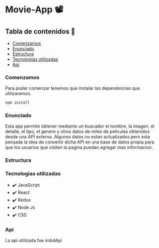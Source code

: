 # Movie-App 📽️

## Tabla de contenidos 📑
- [Comenzamos](#comenzamos)
- [Enunciado](#enunciado)
- [Estructura](#estructura)
- [Tecnologias utilizadas](#tecnologias-utilizadas)
- [Api](#api)



### Comenzamos 

Para poder comenzar tenemos que instalar las dependencias que utilizaremos.

```javascript
npm install
```

### Enunciado

Esta app permite obtener mediante un buscador el nombre, la imagen, el detalle, el tipo, el genero y otros datos de miles de peliculas obtenidos desde una API externa. Algunos datos no estan actualizados pero esta pensada la idea de convertir dicha API en una base de datos propia para que los usuarios que visiten la pagina puedan agregar mas informacion.

### Estructura

### Tecnologias utilizadas

- ✔️ JavaScript
- ✔️ React
- ✔️ Redux
- ✔️ Node Js
- ✔️ CSS

### Api
La api utilizada fue imbdApi

